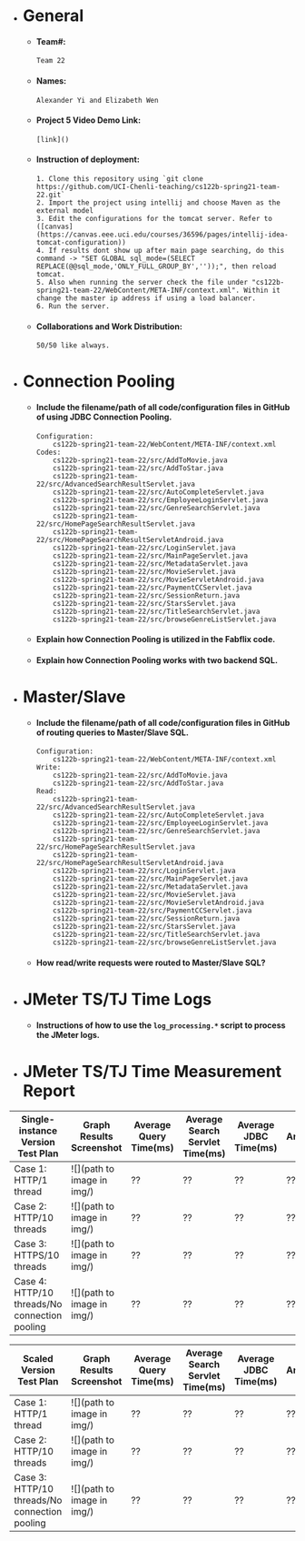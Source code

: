 - # General

  - #### Team#:
        Team 22
  - #### Names:
        Alexander Yi and Elizabeth Wen
  - #### Project 5 Video Demo Link:
        [link]()
  - #### Instruction of deployment:
        1. Clone this repository using `git clone https://github.com/UCI-Chenli-teaching/cs122b-spring21-team-22.git`
        2. Import the project using intellij and choose Maven as the external model
        3. Edit the configurations for the tomcat server. Refer to ([canvas](https://canvas.eee.uci.edu/courses/36596/pages/intellij-idea-tomcat-configuration))
        4. If results dont show up after main page searching, do this command -> "SET GLOBAL sql_mode=(SELECT REPLACE(@@sql_mode,'ONLY_FULL_GROUP_BY',''));", then reload tomcat.
        5. Also when running the server check the file under "cs122b-spring21-team-22/WebContent/META-INF/context.xml". Within it change the master ip address if using a load balancer.
        6. Run the server.
  - #### Collaborations and Work Distribution:
        50/50 like always.

- # Connection Pooling

  - #### Include the filename/path of all code/configuration files in GitHub of using JDBC Connection Pooling.

        Configuration:
            cs122b-spring21-team-22/WebContent/META-INF/context.xml
        Codes:
            cs122b-spring21-team-22/src/AddToMovie.java
            cs122b-spring21-team-22/src/AddToStar.java
            cs122b-spring21-team-22/src/AdvancedSearchResultServlet.java
            cs122b-spring21-team-22/src/AutoCompleteServlet.java
            cs122b-spring21-team-22/src/EmployeeLoginServlet.java
            cs122b-spring21-team-22/src/GenreSearchServlet.java
            cs122b-spring21-team-22/src/HomePageSearchResultServlet.java
            cs122b-spring21-team-22/src/HomePageSearchResultServletAndroid.java
            cs122b-spring21-team-22/src/LoginServlet.java
            cs122b-spring21-team-22/src/MainPageServlet.java
            cs122b-spring21-team-22/src/MetadataServlet.java
            cs122b-spring21-team-22/src/MovieServlet.java
            cs122b-spring21-team-22/src/MovieServletAndroid.java
            cs122b-spring21-team-22/src/PaymentCCServlet.java
            cs122b-spring21-team-22/src/SessionReturn.java
            cs122b-spring21-team-22/src/StarsServlet.java
            cs122b-spring21-team-22/src/TitleSearchServlet.java
            cs122b-spring21-team-22/src/browseGenreListServlet.java

  - #### Explain how Connection Pooling is utilized in the Fabflix code.

  - #### Explain how Connection Pooling works with two backend SQL.

- # Master/Slave

  - #### Include the filename/path of all code/configuration files in GitHub of routing queries to Master/Slave SQL.

        Configuration:
            cs122b-spring21-team-22/WebContent/META-INF/context.xml
        Write:
            cs122b-spring21-team-22/src/AddToMovie.java
            cs122b-spring21-team-22/src/AddToStar.java
        Read:
            cs122b-spring21-team-22/src/AdvancedSearchResultServlet.java
            cs122b-spring21-team-22/src/AutoCompleteServlet.java
            cs122b-spring21-team-22/src/EmployeeLoginServlet.java
            cs122b-spring21-team-22/src/GenreSearchServlet.java
            cs122b-spring21-team-22/src/HomePageSearchResultServlet.java
            cs122b-spring21-team-22/src/HomePageSearchResultServletAndroid.java
            cs122b-spring21-team-22/src/LoginServlet.java
            cs122b-spring21-team-22/src/MainPageServlet.java
            cs122b-spring21-team-22/src/MetadataServlet.java
            cs122b-spring21-team-22/src/MovieServlet.java
            cs122b-spring21-team-22/src/MovieServletAndroid.java
            cs122b-spring21-team-22/src/PaymentCCServlet.java
            cs122b-spring21-team-22/src/SessionReturn.java
            cs122b-spring21-team-22/src/StarsServlet.java
            cs122b-spring21-team-22/src/TitleSearchServlet.java
            cs122b-spring21-team-22/src/browseGenreListServlet.java

  - #### How read/write requests were routed to Master/Slave SQL?

- # JMeter TS/TJ Time Logs

  - #### Instructions of how to use the `log_processing.*` script to process the JMeter logs.

- # JMeter TS/TJ Time Measurement Report

| **Single-instance Version Test Plan**         | **Graph Results Screenshot** | **Average Query Time(ms)** | **Average Search Servlet Time(ms)** | **Average JDBC Time(ms)** | **Analysis** |
| --------------------------------------------- | ---------------------------- | -------------------------- | ----------------------------------- | ------------------------- | ------------ |
| Case 1: HTTP/1 thread                         | ![](path to image in img/)   | ??                         | ??                                  | ??                        | ??           |
| Case 2: HTTP/10 threads                       | ![](path to image in img/)   | ??                         | ??                                  | ??                        | ??           |
| Case 3: HTTPS/10 threads                      | ![](path to image in img/)   | ??                         | ??                                  | ??                        | ??           |
| Case 4: HTTP/10 threads/No connection pooling | ![](path to image in img/)   | ??                         | ??                                  | ??                        | ??           |

| **Scaled Version Test Plan**                  | **Graph Results Screenshot** | **Average Query Time(ms)** | **Average Search Servlet Time(ms)** | **Average JDBC Time(ms)** | **Analysis** |
| --------------------------------------------- | ---------------------------- | -------------------------- | ----------------------------------- | ------------------------- | ------------ |
| Case 1: HTTP/1 thread                         | ![](path to image in img/)   | ??                         | ??                                  | ??                        | ??           |
| Case 2: HTTP/10 threads                       | ![](path to image in img/)   | ??                         | ??                                  | ??                        | ??           |
| Case 3: HTTP/10 threads/No connection pooling | ![](path to image in img/)   | ??                         | ??                                  | ??                        | ??           |
